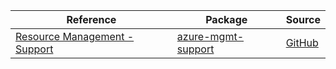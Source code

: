 | Reference | Package | Source |
|---|---|---|
|[Resource Management - Support](mgmt-support-readme.md)|[azure-mgmt-support](https://pypi.org/project/azure-mgmt-support)|[GitHub](https://github.com/Azure/azure-sdk-for-python)|
